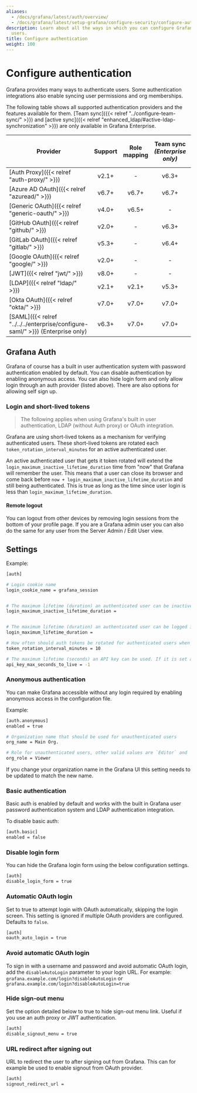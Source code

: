 ```yaml
---
aliases:
  - /docs/grafana/latest/auth/overview/
  - /docs/grafana/latest/setup-grafana/configure-security/configure-authentication/
description: Learn about all the ways in which you can configure Grafana to authenticate
  users.
title: Configure authentication
weight: 100
---
```


# Configure authentication

Grafana provides many ways to authenticate users. Some authentication integrations also enable syncing user permissions and org memberships.

The following table shows all supported authentication providers and the features available for them. [Team sync]({{< relref "../configure-team-sync/" >}}) and [active sync]({{< relref "enhanced_ldap/#active-ldap-synchronization" >}}) are only available in Grafana Enterprise.

| Provider                                                                       | Support | Role mapping | Team sync<br> _(Enterprise only)_ | Active sync<br> _(Enterprise only)_ |
| ------------------------------------------------------------------------------ | :-----: | :----------: | :-------------------------------: | :---------------------------------: |
| [Auth Proxy]({{< relref "auth-proxy/" >}})                                     |  v2.1+  |      -       |               v6.3+               |                  -                  |
| [Azure AD OAuth]({{< relref "azuread/" >}})                                    |  v6.7+  |    v6.7+     |               v6.7+               |                  -                  |
| [Generic OAuth]({{< relref "generic-oauth/" >}})                               |  v4.0+  |    v6.5+     |                 -                 |                  -                  |
| [GitHub OAuth]({{< relref "github/" >}})                                       |  v2.0+  |      -       |               v6.3+               |                  -                  |
| [GitLab OAuth]({{< relref "gitlab/" >}})                                       |  v5.3+  |      -       |               v6.4+               |                  -                  |
| [Google OAuth]({{< relref "google/" >}})                                       |  v2.0+  |      -       |                 -                 |                  -                  |
| [JWT]({{< relref "jwt/" >}})                                                   |  v8.0+  |      -       |                 -                 |                  -                  |
| [LDAP]({{< relref "ldap/" >}})                                                 |  v2.1+  |    v2.1+     |               v5.3+               |                v6.3+                |
| [Okta OAuth]({{< relref "okta/" >}})                                           |  v7.0+  |    v7.0+     |               v7.0+               |                  -                  |
| [SAML]({{< relref "../../../enterprise/configure-saml/" >}}) (Enterprise only) |  v6.3+  |    v7.0+     |               v7.0+               |                  -                  |

## Grafana Auth

Grafana of course has a built in user authentication system with password authentication enabled by default. You can
disable authentication by enabling anonymous access. You can also hide login form and only allow login through an auth
provider (listed above). There are also options for allowing self sign up.

### Login and short-lived tokens

> The following applies when using Grafana's built in user authentication, LDAP (without Auth proxy) or OAuth integration.

Grafana are using short-lived tokens as a mechanism for verifying authenticated users.
These short-lived tokens are rotated each `token_rotation_interval_minutes` for an active authenticated user.

An active authenticated user that gets it token rotated will extend the `login_maximum_inactive_lifetime_duration` time from "now" that Grafana will remember the user.
This means that a user can close its browser and come back before `now + login_maximum_inactive_lifetime_duration` and still being authenticated.
This is true as long as the time since user login is less than `login_maximum_lifetime_duration`.

#### Remote logout

You can logout from other devices by removing login sessions from the bottom of your profile page. If you are
a Grafana admin user you can also do the same for any user from the Server Admin / Edit User view.

## Settings

Example:

```bash
[auth]

# Login cookie name
login_cookie_name = grafana_session


# The maximum lifetime (duration) an authenticated user can be inactive before being required to login at next visit. Default is 7 days (7d). This setting should be expressed as a duration, e.g. 5m (minutes), 6h (hours), 10d (days), 2w (weeks), 1M (month). The lifetime resets at each successful token rotation (token_rotation_interval_minutes).
login_maximum_inactive_lifetime_duration =


# The maximum lifetime (duration) an authenticated user can be logged in since login time before being required to login. Default is 30 days (30d). This setting should be expressed as a duration, e.g. 5m (minutes), 6h (hours), 10d (days), 2w (weeks), 1M (month).
login_maximum_lifetime_duration =

# How often should auth tokens be rotated for authenticated users when being active. The default is each 10 minutes.
token_rotation_interval_minutes = 10

# The maximum lifetime (seconds) an API key can be used. If it is set all the API keys should have limited lifetime that is lower than this value.
api_key_max_seconds_to_live = -1
```

### Anonymous authentication

You can make Grafana accessible without any login required by enabling anonymous access in the configuration file.

Example:

```bash
[auth.anonymous]
enabled = true

# Organization name that should be used for unauthenticated users
org_name = Main Org.

# Role for unauthenticated users, other valid values are `Editor` and `Admin`
org_role = Viewer
```

If you change your organization name in the Grafana UI this setting needs to be updated to match the new name.

### Basic authentication

Basic auth is enabled by default and works with the built in Grafana user password authentication system and LDAP
authentication integration.

To disable basic auth:

```bash
[auth.basic]
enabled = false
```

### Disable login form

You can hide the Grafana login form using the below configuration settings.

```bash
[auth]
disable_login_form = true
```

### Automatic OAuth login

Set to true to attempt login with OAuth automatically, skipping the login screen.
This setting is ignored if multiple OAuth providers are configured.
Defaults to `false`.

```bash
[auth]
oauth_auto_login = true
```

### Avoid automatic OAuth login

To sign in with a username and password and avoid automatic OAuth login, add the `disableAutoLogin` parameter to your login URL.
For example: `grafana.example.com/login?disableAutoLogin` or `grafana.example.com/login?disableAutoLogin=true`

### Hide sign-out menu

Set the option detailed below to true to hide sign-out menu link. Useful if you use an auth proxy or JWT authentication.

```bash
[auth]
disable_signout_menu = true
```

### URL redirect after signing out

URL to redirect the user to after signing out from Grafana. This can for example be used to enable signout from OAuth provider.

```bash
[auth]
signout_redirect_url =
```
